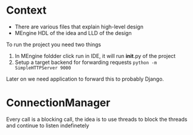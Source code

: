 # Context

* There are various files that explain high-level design
* MEngine HDL of the idea and LLD of the design

To run the project you need two things
1. In MEngine foldder click run in IDE, it will run __init__.py of the project
2. Setup a target backend for forwarding requests ``python -m SimpleHTTPServer 9000``

Later on we need application to forward this to probably Django.


# ConnectionManager
Every call is a blocking call, the idea is to use threads to block the threads and continue to listen indefinetely